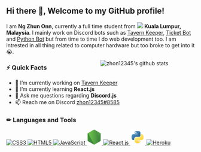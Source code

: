 ## Hi there 👋, Welcome to my GitHub profile!
I am **Ng Zhun Onn**, currently a full time student from <img src="https://image.flaticon.com/icons/svg/197/197581.svg" width="15" /> **Kuala Lumpur, Malaysia**. I mainly work on Discord bots such as [Tavern Keeper](https://github.com/zhon12345/Tavern_Keeper), [Ticket Bot](https://github.com/zhon12345/Ticket-Bot) and [Python Bot](https://github.com/zhon12345/Python_Bot) but from time to time I do web development too. I am intrested in all thing related to computer hardware but too broke to get into it 😭.

<img align="right" alt="zhon12345's github stats" width="50%" src="https://github-readme-stats.zhon12345.vercel.app/api?username=zhon12345&show_icons=true&include_all_commits=true&theme=react">
<h3>⚡ Quick Facts</h3>

- 🔭 I’m currently working on [Tavern Keeper](https://github.com/zhon12345/Tavern_Keeper)
- 🌱 I’m currently learning **React.js**
- 💬 Ask me questions regarding **Discord.js**
- 📫 Reach me on Discord [zhon12345#8585](https://discord.gg/jMpw3jw)

<h3>✏ Languages and Tools</h3>
<p> 
<a href="https://www.w3schools.com/css/" target="_blank"> 
  <img src="https://devicons.github.io/devicon/devicon.git/icons/css3/css3-original-wordmark.svg" alt="CSS3" width="40" height="40"/>
</a> 
<a href="https://www.w3.org/html/" target="_blank"> 
  <img src="https://devicons.github.io/devicon/devicon.git/icons/html5/html5-original-wordmark.svg" alt="HTML5" width="40" height="40"/>
</a> 
<a href="https://developer.mozilla.org/en-US/docs/Web/JavaScript" target="_blank"> 
  <img src="https://devicons.github.io/devicon/devicon.git/icons/javascript/javascript-original.svg" alt="JavaScript" width="40" height="40"/>
</a> 
<a href="https://nodejs.org" target="_blank"> 
  <img src="https://github.com/devicons/devicon/blob/master/icons/nodejs/nodejs-original.svg" alt="Node.js" width="40" height="40"/>
</a> 
<a href="https://reactjs.org/" target="_blank"> 
  <img src="https://devicons.github.io/devicon/devicon.git/icons/react/react-original-wordmark.svg" alt="React.js" width="40" height="40"/>
</a> 
<a href="https://www.python.org" target="_blank"> 
  <img src="https://github.com/devicons/devicon/blob/master/icons/python/python-original.svg" alt="Python" width="40" height="40"/>
</a> 
<a href="https://heroku.com" target="_blank"> 
  <img src="https://www.vectorlogo.zone/logos/heroku/heroku-icon.svg" alt="Heroku" width="40" height="40"/> 
</a> </p>
